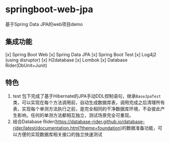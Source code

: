 # springboot-web-jpa
基于Spring Data JPA的web项目demo

## 集成功能
[x] Spring Boot Web
[x] Spring Data JPA
[x] Spring Boot Test
[x] Log4j2 (using disruptor)
[x] H2database
[x] Lombok
[x] Database Rider(DbUnit+Junit)

## 特色
1. test 包下完成了基于Hibernate的JPA手动DDL控制语句，继承`BaseJpaTest`类，可以实现在每个方法调用前，自动生成数据库表，调用完成之后清理所有表，实现每个单测方法执行之前，是完全相同的干净数据库环境，不会彼此产生影响，任何的单测方法都相互独立，测试场景完全可重现。
2. 结合Database Rider(https://database-rider.github.io/database-rider/latest/documentation.html?theme=foundation)的数据准备功能，可以方便的实现数据库相关接口的独立快速测试
